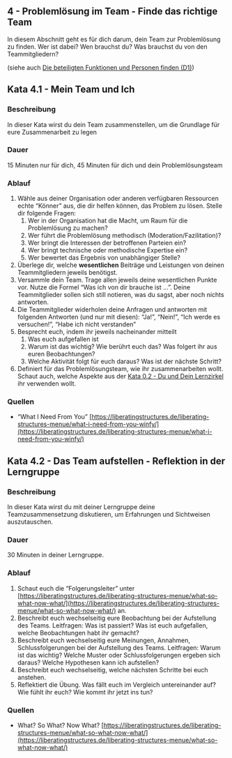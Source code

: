 ## 4 - Problemlösung im Team - Finde das richtige Team

In diesem Abschnitt geht es für dich darum, dein Team zur Problemlösung zu finden. Wer ist dabei? Wen brauchst du? Was brauchst du von den Teammitgliedern?

(siehe auch [Die beteiligten Funktionen und Personen finden (D1)](1-0-Grundlagen.md#grundlagen))

## Kata 4.1 - Mein Team und Ich

### Beschreibung

In dieser Kata wirst du dein Team zusammenstellen, um die Grundlage für eure Zusammenarbeit zu legen 

### Dauer

15 Minuten nur für dich, 45 Minuten für dich und dein Problemlösungsteam

### Ablauf

1. Wähle aus deiner Organisation oder anderen verfügbaren Ressourcen echte “Könner” aus, die dir helfen können, das Problem zu lösen.
Stelle dir folgende Fragen:
    1. Wer in der Organisation hat die Macht, um Raum für die Problemlösung zu machen?
    2. Wer führt die Problemlösung methodisch (Moderation/Fazilitation)?
    3. Wer bringt die Interessen der betroffenen Parteien ein?
    4. Wer bringt technische oder methodische Expertise ein?
    5. Wer bewertet das Ergebnis von unabhängiger Stelle?
2. Überlege dir, welche **wesentlichen** Beiträge und Leistungen von deinen Teammitgliedern jeweils benötigst.
3. Versammle dein Team. Trage allen jeweils deine wesentlichen Punkte vor. Nutze die Formel “Was ich von dir brauche ist …”. Deine Teammitglieder sollen sich still notieren, was du sagst, aber noch nichts antworten.
4. Die Teammitglieder widerholen deine Anfragen und antworten mit folgenden Antworten (und nur mit diesen): “Ja!”, “Nein!”, “Ich werde es versuchen!”, “Habe ich nicht verstanden”
5. Besprecht euch, indem ihr jeweils nacheinander mitteilt
    1. Was euch aufgefallen ist
    2. Warum ist das wichtig? Wie berührt euch das? Was folgert ihr aus euren Beobachtungen?
    3. Welche Aktivität folgt für euch daraus? Was ist der nächste Schritt?
6. Definiert für das Problemlösungsteam, wie ihr zusammenarbeiten wollt. Schaut auch, welche Aspekte aus der [Kata 0.2 - Du und Dein Lernzirkel](2-0-Lernpfad.md#kata-02---du-und-dein-lernzirkel) ihr verwenden wollt.

### Quellen

- “What I Need From You” [https://liberatingstructures.de/liberating-structures-menue/what-i-need-from-you-winfy/](https://liberatingstructures.de/liberating-structures-menue/what-i-need-from-you-winfy/)

## Kata 4.2 - Das Team aufstellen - Reflektion in der Lerngruppe

### Beschreibung

In dieser Kata wirst du mit deiner Lerngruppe deine Teamzusammensetzung diskutieren, um Erfahrungen und Sichtweisen auszutauschen. 

### Dauer

30 Minuten in deiner Lerngruppe.

### Ablauf

1. Schaut euch die “Folgerungsleiter” unter [https://liberatingstructures.de/liberating-structures-menue/what-so-what-now-what/](https://liberatingstructures.de/liberating-structures-menue/what-so-what-now-what/) an.
2. Beschreibt euch wechselseitig eure Beobachtung bei der Aufstellung des Teams. Leitfragen:
Was ist passiert? Was ist euch aufgefallen, welche Beobachtungen habt ihr gemacht?
3. Beschreibt euch wechselseitig eure Meinungen, Annahmen, Schlussfolgerungen bei der Aufstellung des Teams. Leitfragen:
Warum ist das wichtig? Welche Muster oder Schlussfolgerungen ergeben sich daraus? Welche Hypothesen kann ich aufstellen?
4. Beschreibt euch wechselseitig, welche nächsten Schritte bei euch anstehen.
5. Reflektiert die Übung. Was fällt euch im Vergleich untereinander auf? Wie fühlt ihr euch? Wie kommt ihr jetzt ins tun?

### Quellen

- What? So What? Now What? [https://liberatingstructures.de/liberating-structures-menue/what-so-what-now-what/](https://liberatingstructures.de/liberating-structures-menue/what-so-what-now-what/)
